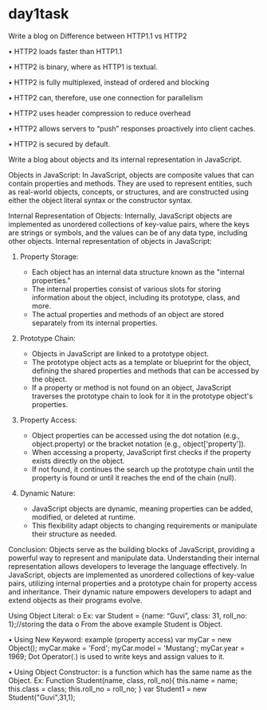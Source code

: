 # day1task
Write a blog on Difference between HTTP1.1 vs HTTP2

•	HTTP2 loads faster than HTTP1.1

•	HTTP2 is binary, where as HTTP1 is textual.

•	HTTP2 is fully multiplexed, instead of ordered and blocking

•	HTTP2 can, therefore, use one connection for parallelism

•	HTTP2 uses header compression to reduce overhead

•	HTTP2 allows servers to “push” responses proactively into client caches.

•	HTTP2 is secured by default.


Write a blog about objects and its internal representation in JavaScript.


Objects in JavaScript:
In JavaScript, objects are composite values that can contain properties and methods. They are used to represent entities, such as real-world objects, concepts, or structures, and are constructed using either the object literal syntax or the constructor syntax.

Internal Representation of Objects:
Internally, JavaScript objects are implemented as unordered collections of key-value pairs, where the keys are strings or symbols, and the values can be of any data type, including other objects.
 Internal representation of objects in JavaScript:

1. Property Storage:
   - Each object has an internal data structure known as the "internal properties."
   - The internal properties consist of various slots for storing information about the object, including its prototype, class, and more.
   - The actual properties and methods of an object are stored separately from its internal properties.

2. Prototype Chain:
   - Objects in JavaScript are linked to a prototype object.
   - The prototype object acts as a template or blueprint for the object, defining the shared properties and methods that can be accessed by the object.
   - If a property or method is not found on an object, JavaScript traverses the prototype chain to look for it in the prototype object's properties.

3. Property Access:
   - Object properties can be accessed using the dot notation (e.g., object.property) or the bracket notation (e.g., object['property']).
   - When accessing a property, JavaScript first checks if the property exists directly on the object.
   - If not found, it continues the search up the prototype chain until the property is found or until it reaches the end of the chain (null).

4. Dynamic Nature:
   - JavaScript objects are dynamic, meaning properties can be added, modified, or deleted at runtime.
   - This flexibility adapt objects to changing requirements or manipulate their structure as needed.

Conclusion:
Objects serve as the building blocks of JavaScript, providing a powerful way to represent and manipulate data. Understanding their internal representation allows developers to leverage the language effectively. In JavaScript, objects are implemented as unordered collections of key-value pairs, utilizing internal properties and a prototype chain for property access and inheritance. Their dynamic nature empowers developers to adapt and extend objects as their programs evolve.


Using Object Literal: 
    o	Ex: var Student = {name: “Guvi”, class: 31, roll_no: 1};//storing the data
    o	From the above example Student is Object.
    
•	Using New Keyword:
        example (property access)
        var myCar = new Object();
        myCar.make = 'Ford';
        myCar.model = 'Mustang';
        myCar.year = 1969;
Dot Operator(.) is used to write keys and assign values to it.
    
•	Using Object Constructor: is a function which has the same name as the Object.
        Ex: 
        Function Student(name, class, roll_no){
        this.name = name;
        this.class = class;
        this.roll_no = roll_no;
        }
        var Student1 = new Student("Guvi",31,1);
